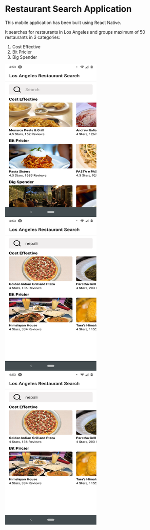 # Restaurant Search Application

This mobile application has been built using React Native. 

It searches for restaurants in Los Angeles and groups maximum of 50 restaurants in 3 categories: 
1. Cost Effective
2. Bit Pricier
3. Big Spender


<img src="screenshot/ss1.png" height="500" width="300">

<img src="screenshot/ss2.png" height="500" width="300">

<img src="screenshot/ss2.png" height="500" width="300">





